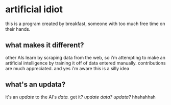 # artificial idiot
this is a program created by breakfast, someone with too much free time on their hands.
## what makes it different?
other AIs learn by scraping data from the web, so i'm attempting to make an artificial intelligence by training it off of data entered manually. contributions are much appreciated. and yes i'm aware this is a silly idea
## what's an updata?
it's an *update* to the AI's *data.* get it? *update data? updata?* hhahahhah
